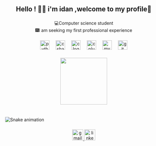 ###
<h2 align="center">Hello ! 👋🏼 i'm idan ,welcome to my profile📜</h2>

###

<p align="center">💻Computer science student<br>🎆I am seeking my first professional experience</p>

###

<div align="center">
</div>

###

<div align="center">
  <img src="https://cdn.jsdelivr.net/gh/devicons/devicon/icons/python/python-original.svg" height="30" alt="python logo"  />
  <img width="12" />
  <img src="https://cdn.jsdelivr.net/gh/devicons/devicon/icons/csharp/csharp-original.svg" height="30" alt="csharp logo"  />
  <img width="12" />
  <img src="https://cdn.jsdelivr.net/gh/devicons/devicon/icons/c/c-original.svg" height="30" alt="c logo"  />
  <img width="12" />
  <img src="https://cdn.jsdelivr.net/gh/devicons/devicon/icons/cplusplus/cplusplus-original.svg" height="30" alt="cplusplus logo"  />
  <img width="12" />
  <img src="https://cdn.jsdelivr.net/gh/devicons/devicon/icons/mysql/mysql-original.svg" height="30" alt="mysql logo"  />
  <img width="12" />
  <img src="https://cdn.jsdelivr.net/gh/devicons/devicon/icons/git/git-original.svg" height="30" alt="git logo"  />
</div>

###






<div align="center">
  <img height="150" src="https://media0.giphy.com/media/v1.Y2lkPTc5MGI3NjExMHQ3M21jcHF6NWNsdWFpdGEyc243YjUydDJpdGE4N214a3cwMDByayZlcD12MV9pbnRlcm5hbF9naWZfYnlfaWQmY3Q9Zw/3Fox4sRv6aRS9bCggt/giphy.gif"  />
</div>

###

<br clear="both">

<img src="https://raw.githubusercontent.com/idan53780/idan53780/output/snake.svg" alt="Snake animation" />

###

<div align="center">
  <a href="idan53780@gmail.com" target="_blank">
    <img src="https://img.shields.io/static/v1?message=gmail&logo=gmail&label=&color=D14836&logoColor=white&labelColor=&style=for-the-badge" height="35" alt="gmail logo"  />
  </a>
  <a href="http://www.linkedin.com/in/idan-apoteker" target="_blank">
    <img src="https://img.shields.io/static/v1?message=LinkedIn&logo=linkedin&label=&color=0077B5&logoColor=white&labelColor=&style=for-the-badge" height="35" alt="linkedin logo"  />
  </a>
</div>
